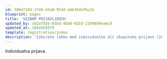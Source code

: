 ```yaml
---
id: 396d7104-17e8-43a8-9fdd-ebb35daf6c2e
blueprint: pages
title: 'SEZNAM PRIJAVLJENIH'
updated_by: c82a7926-03bd-4bb0-81b3-2109899ea6c9
updated_at: 1664450379
template: registration/index
description: 'Izbirate lahko med individualno ali skupinsko prijavo (10 ali več)'
---
```

Individualna prijava.
